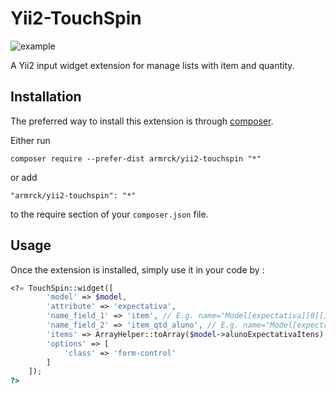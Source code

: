 

Yii2-TouchSpin
==============

![example](https://camo.githubusercontent.com/b97f8e13dc689c9051d5c2bd4952e100de8efda3/68747470733a2f2f7333312e706f7374696d672e6f72672f68753367363664616a2f6c697374696e7075742e6a7067)

A Yii2 input widget extension for manage lists with item and quantity.

Installation
------------

The preferred way to install this extension is through [composer](http://getcomposer.org/download/).

Either run

```
composer require --prefer-dist armrck/yii2-touchspin "*"
```

or add

```
"armrck/yii2-touchspin": "*"
```

to the require section of your `composer.json` file.

Usage
-----

Once the extension is installed, simply use it in your code by :

```php
<?= TouchSpin::widget([
        'model' => $model, 
        'attribute' => 'expectativa',
        'name_field_1' => 'item', // E.g. name="Model[expectativa][0][item]"
        'name_field_2' => 'item_qtd_aluno', // E.g. name="Model[expectativa][0][item_qtd_aluno]"
        'items' => ArrayHelper::toArray($model->alunoExpectativaItens),
        'options' => [
            'class' => 'form-control'
        ]
    ]);
?>
```

